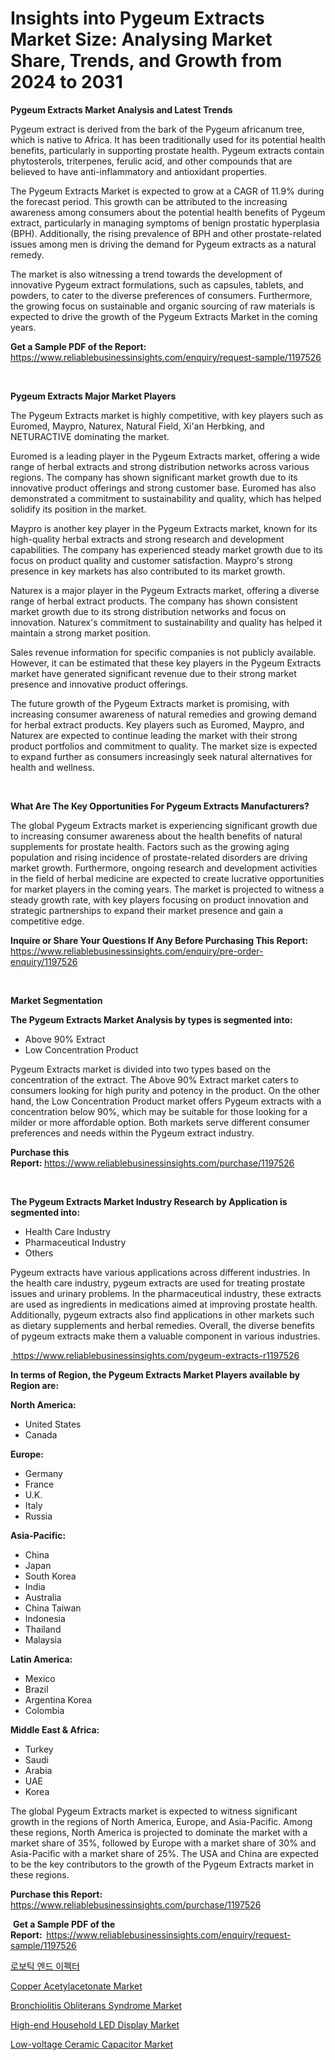 <p><h1>Insights into Pygeum Extracts Market Size: Analysing Market Share, Trends, and Growth from 2024 to 2031</h1></p><p><strong>Pygeum Extracts Market Analysis and Latest Trends</strong></p>
<p><p>Pygeum extract is derived from the bark of the Pygeum africanum tree, which is native to Africa. It has been traditionally used for its potential health benefits, particularly in supporting prostate health. Pygeum extracts contain phytosterols, triterpenes, ferulic acid, and other compounds that are believed to have anti-inflammatory and antioxidant properties.</p><p>The Pygeum Extracts Market is expected to grow at a CAGR of 11.9% during the forecast period. This growth can be attributed to the increasing awareness among consumers about the potential health benefits of Pygeum extract, particularly in managing symptoms of benign prostatic hyperplasia (BPH). Additionally, the rising prevalence of BPH and other prostate-related issues among men is driving the demand for Pygeum extracts as a natural remedy.</p><p>The market is also witnessing a trend towards the development of innovative Pygeum extract formulations, such as capsules, tablets, and powders, to cater to the diverse preferences of consumers. Furthermore, the growing focus on sustainable and organic sourcing of raw materials is expected to drive the growth of the Pygeum Extracts Market in the coming years.</p></p>
<p><strong>Get a Sample PDF of the Report:&nbsp;</strong> <a href="https://www.reliablebusinessinsights.com/enquiry/request-sample/1197526">https://www.reliablebusinessinsights.com/enquiry/request-sample/1197526</a></p>
<p>&nbsp;</p>
<p><strong>Pygeum Extracts Major Market Players</strong></p>
<p><p>The Pygeum Extracts market is highly competitive, with key players such as Euromed, Maypro, Naturex, Natural Field, Xi'an Herbking, and NETURACTIVE dominating the market. </p><p>Euromed is a leading player in the Pygeum Extracts market, offering a wide range of herbal extracts and strong distribution networks across various regions. The company has shown significant market growth due to its innovative product offerings and strong customer base. Euromed has also demonstrated a commitment to sustainability and quality, which has helped solidify its position in the market.</p><p>Maypro is another key player in the Pygeum Extracts market, known for its high-quality herbal extracts and strong research and development capabilities. The company has experienced steady market growth due to its focus on product quality and customer satisfaction. Maypro's strong presence in key markets has also contributed to its market growth.</p><p>Naturex is a major player in the Pygeum Extracts market, offering a diverse range of herbal extract products. The company has shown consistent market growth due to its strong distribution networks and focus on innovation. Naturex's commitment to sustainability and quality has helped it maintain a strong market position.</p><p>Sales revenue information for specific companies is not publicly available. However, it can be estimated that these key players in the Pygeum Extracts market have generated significant revenue due to their strong market presence and innovative product offerings. </p><p>The future growth of the Pygeum Extracts market is promising, with increasing consumer awareness of natural remedies and growing demand for herbal extract products. Key players such as Euromed, Maypro, and Naturex are expected to continue leading the market with their strong product portfolios and commitment to quality. The market size is expected to expand further as consumers increasingly seek natural alternatives for health and wellness.</p></p>
<p>&nbsp;</p>
<p><strong>What Are The Key Opportunities For Pygeum Extracts Manufacturers?</strong></p>
<p><p>The global Pygeum Extracts market is experiencing significant growth due to increasing consumer awareness about the health benefits of natural supplements for prostate health. Factors such as the growing aging population and rising incidence of prostate-related disorders are driving market growth. Furthermore, ongoing research and development activities in the field of herbal medicine are expected to create lucrative opportunities for market players in the coming years. The market is projected to witness a steady growth rate, with key players focusing on product innovation and strategic partnerships to expand their market presence and gain a competitive edge.</p></p>
<p><strong>Inquire or Share Your Questions If Any Before Purchasing This Report:</strong> <a href="https://www.reliablebusinessinsights.com/enquiry/pre-order-enquiry/1197526">https://www.reliablebusinessinsights.com/enquiry/pre-order-enquiry/1197526</a></p>
<p>&nbsp;</p>
<p><strong>Market Segmentation</strong></p>
<p><strong>The Pygeum Extracts Market Analysis by types is segmented into:</strong></p>
<p><ul><li>Above 90% Extract</li><li>Low Concentration Product</li></ul></p>
<p><p>Pygeum Extracts market is divided into two types based on the concentration of the extract. The Above 90% Extract market caters to consumers looking for high purity and potency in the product. On the other hand, the Low Concentration Product market offers Pygeum extracts with a concentration below 90%, which may be suitable for those looking for a milder or more affordable option. Both markets serve different consumer preferences and needs within the Pygeum extract industry.</p></p>
<p><strong>Purchase this Report:&nbsp;</strong><a href="https://www.reliablebusinessinsights.com/purchase/1197526">https://www.reliablebusinessinsights.com/purchase/1197526</a></p>
<p>&nbsp;</p>
<p><strong>The Pygeum Extracts Market Industry Research by Application is segmented into:</strong></p>
<p><ul><li>Health Care Industry</li><li>Pharmaceutical Industry</li><li>Others</li></ul></p>
<p><p>Pygeum extracts have various applications across different industries. In the health care industry, pygeum extracts are used for treating prostate issues and urinary problems. In the pharmaceutical industry, these extracts are used as ingredients in medications aimed at improving prostate health. Additionally, pygeum extracts also find applications in other markets such as dietary supplements and herbal remedies. Overall, the diverse benefits of pygeum extracts make them a valuable component in various industries.</p></p>
<p><a href="https://www.reliablebusinessinsights.com/pygeum-extracts-r1197526">&nbsp;https://www.reliablebusinessinsights.com/pygeum-extracts-r1197526</a></p>
<p><strong>In terms of Region, the Pygeum Extracts Market Players available by Region are:</strong></p>
<p>
    <p> <strong> North America: </strong>
        <ul>
            <li>United States</li>
            <li>Canada</li>
        </ul>
        </p> 
    <p> <strong> Europe: </strong>
        <ul>
            <li>Germany</li>
            <li>France</li>
            <li>U.K.</li>
            <li>Italy</li>
            <li>Russia</li>
        </ul>
        </p> 
    <p> <strong> Asia-Pacific: </strong>
        <ul>
            <li>China</li>
            <li>Japan</li>
            <li>South Korea</li>
            <li>India</li>
            <li>Australia</li>
            <li>China Taiwan</li>
            <li>Indonesia</li>
            <li>Thailand</li>
            <li>Malaysia</li>
        </ul>
        </p> 
    <p> <strong> Latin America: </strong>
        <ul>
            <li>Mexico</li>
            <li>Brazil</li>
            <li>Argentina Korea</li>
            <li>Colombia</li>
        </ul>
        </p> 
    <p> <strong> Middle East & Africa: </strong>
        <ul>
            <li>Turkey</li>
            <li>Saudi</li>
            <li>Arabia</li>
            <li>UAE</li>
            <li>Korea</li>
        </ul>
    </p>
    </p>
<p><p>The global Pygeum Extracts market is expected to witness significant growth in the regions of North America, Europe, and Asia-Pacific. Among these regions, North America is projected to dominate the market with a market share of 35%, followed by Europe with a market share of 30% and Asia-Pacific with a market share of 25%. The USA and China are expected to be the key contributors to the growth of the Pygeum Extracts market in these regions.</p></p>
<p><strong>Purchase this Report: </strong><a href="https://www.reliablebusinessinsights.com/purchase/1197526">https://www.reliablebusinessinsights.com/purchase/1197526</a></p>
<p>&nbsp;<strong>Get a Sample PDF of the Report:&nbsp;&nbsp;</strong><a href="https://www.reliablebusinessinsights.com/enquiry/request-sample/1197526">https://www.reliablebusinessinsights.com/enquiry/request-sample/1197526</a></p>
<p><strong></strong></p>
<p><p><a href="https://medium.com/@treyhettinger2023/%EB%A1%9C%EB%B4%87-%EC%97%94%EB%93%9C-%EC%9D%B4%ED%8E%99%ED%84%B0-%EC%8B%9C%EC%9E%A5-%EA%B8%80%EB%A1%9C%EB%B2%8C-%EC%8B%9C%EC%9E%A5-%EB%8F%99%ED%96%A5-%EB%B0%8F-%ED%8C%90%EB%A7%A4-%EB%8F%99%ED%96%A5-2024-2031%EB%85%84-6b4bcabccb71">로보틱 엔드 이펙터</a></p><p><a href="https://www.linkedin.com/pulse/copper-acetylacetonate-market-exploring-share-trends-future-qyxee">Copper Acetylacetonate Market</a></p><p><a href="https://www.linkedin.com/pulse/bronchiolitis-obliterans-syndrome-market-analysis-sze-sohee">Bronchiolitis Obliterans Syndrome Market</a></p><p><a href="https://github.com/MaraKoelpin2023/Market-Research-Report-List-1/blob/main/high-end-household-led-display-market.md">High-end Household LED Display Market</a></p><p><a href="https://github.com/maudAbbott7/Market-Research-Report-List-1/blob/main/low-voltage-ceramic-capacitor-market.md">Low-voltage Ceramic Capacitor Market</a></p></p>